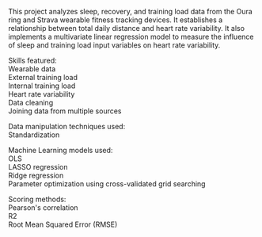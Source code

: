 This project analyzes sleep, recovery, and training load data from the Oura ring and Strava wearable fitness tracking devices. It establishes a relationship between total daily distance and heart rate variability. It also implements a multivariate linear regression model to measure the influence of sleep and training load input variables on heart rate variability.  

Skills featured:  
Wearable data  
External training load  
Internal training load  
Heart rate variability  
Data cleaning  
Joining data from multiple sources  

Data manipulation techniques used:  
Standardization  

Machine Learning models used:  
OLS  
LASSO regression  
Ridge regression  
Parameter optimization using cross-validated grid searching  

Scoring methods:  
Pearson's correlation  
R2  
Root Mean Squared Error (RMSE)
